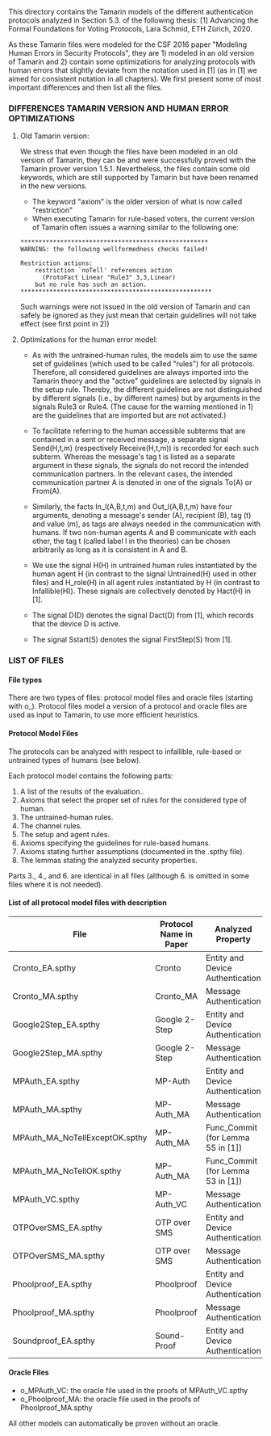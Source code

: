 This directory contains the Tamarin models of the different authentication protocols analyzed in Section 5.3. of the following thesis:
[1] Advancing the Formal Foundations for Voting Protocols, Lara Schmid, ETH Zürich, 2020.

As these Tamarin files were modeled for the CSF 2016 paper "Modeling Human Errors in Security Protocols", they are 1) modeled in an old version of Tamarin and 2) contain some optimizations for analyzing protocols with human errors that slightly deviate from the notation used in [1] (as in [1] we aimed for consistent notation in all chapters).
We first present some of most important differences and then list all the files. 

### DIFFERENCES TAMARIN VERSION AND HUMAN ERROR OPTIMIZATIONS

1. Old Tamarin version:

    We stress that even though the files have been modeled in an old version of Tamarin, they can be and were successfully proved with the Tamarin prover version 1.5.1.
    Nevertheless, the files contain some old keywords, which are still supported by Tamarin but have been renamed in the new versions.
    - The keyword "axiom" is the older version of what is now called "restriction"
    - When executing Tamarin for rule-based voters, the current version of Tamarin often issues a warning similar to the following one:

    ```
    ****************************************************
    WARNING: the following wellformedness checks failed!

    Restriction actions:
        restriction `noTell' references action 
          (ProtoFact Linear "Rule3" 3,3,Linear)
        but no rule has such an action.
    *****************************************************
    ```
    Such warnings were not issued in the old version of Tamarin and can safely be ignored as they just mean that certain guidelines will not take effect (see first point in 2))

2. Optimizations for the human error model:

      - As with the untrained-human rules, the models aim to use the same set of guidelines (which used to be called "rules") for all protocols. Therefore, all considered guidelines are always imported into the Tamarin theory and the "active" guidelines are selected by signals in the setup rule. Thereby, the different guidelines are not distinguished by different signals (i.e., by different names) but by arguments in the signals Rule3 or Rule4.
    (The cause for the warning mentioned in 1) are the guidelines that are imported but are not activated.)

    - To facilitate referring to the human accessible subterms that are contained in a sent or received message, a separate signal Send(H,t,m) (respectively Receive(H,t,m)) is recorded for each such subterm. Whereas the message's tag t is listed as a separate argument in these signals, the signals do not record the intended communication partners. 
        In the relevant cases, the intended communication partner A is denoted in one of the signals To(A) or From(A).

    - Similarly, the facts In_l(A,B,t,m) and Out_l(A,B,t,m) have four arguments, denoting a message's sender (A), recipient (B), tag (t) and value (m), as tags are always needed in the communication with humans.
        If two non-human agents A and B communicate with each other, the tag t (called label l in the theories) can be chosen arbitrarily as long as it is consistent in A and B.

    - We use the signal H(H) in untrained human rules instantiated by the human agent H (in contrast to the signal Untrained(H) used in other files) and H_role(H) in all agent rules instantiated by H (in contrast to Infallible(H)). These signals are collectively denoted by Hact(H) in [1].

    - The signal D(D) denotes the signal Dact(D) from [1], which records that the device D is active.

    - The signal Sstart(S) denotes the signal FirstStep(S) from [1].

### LIST OF FILES

#### File types

There are two types of files: protocol model files and oracle files (starting with o_). 
Protocol files model a version of a protocol and oracle files are used as input to Tamarin, to use more efficient heuristics.

#### Protocol Model Files

The protocols can be analyzed with respect to infallible, rule-based or untrained types of humans (see below).

Each protocol model contains the following parts:

1. A list of the results of the evaluation..
2. Axioms that select the proper set of rules for the considered type of human.
3. The untrained-human rules.
4. The channel rules.
5. The setup and agent rules.
6. Axioms specifying the guidelines for rule-based humans.
7. Axioms stating further assumptions (documented in the .spthy file). 
8. The lemmas stating the analyzed security properties.

Parts 3., 4., and 6. are identical in all files (although 6. is omitted in some files where it is not needed).

#### List of all protocol model files with description

File		|	Protocol Name in Paper 		| Analyzed Property
--------|---------------------------|-------------------------------------------------------------
Cronto_EA.spthy			|Cronto|				Entity and Device Authentication	
Cronto_MA.spthy			|Cronto_MA|			Message Authentication
Google2Step_EA.spthy		|Google 2-Step|			Entity and Device Authentication	
Google2Step_MA.spthy		|Google 2-Step|			Message Authentication
MPAuth_EA.spthy			|MP-Auth| 			Entity and Device Authentication	
MPAuth_MA.spthy			|MP-Auth_MA|			Message Authentication	
MPAuth_MA_NoTellExceptOK.spthy	|MP-Auth_MA|			Func_Commit (for Lemma 55 in [1])
MPAuth_MA_NoTellOK.spthy	|MP-Auth_MA|			Func_Commit (for Lemma 53 in [1])
MPAuth_VC.spthy			|MP-Auth_VC|			Message Authentication	
OTPOverSMS_EA.spthy		|OTP over SMS|			Entity and Device Authentication
OTPOverSMS_MA.spthy		|OTP over SMS|			Message Authentication	
Phoolproof_EA.spthy		|Phoolproof|			Entity and Device Authentication
Phoolproof_MA.spthy		|Phoolproof|			Message Authentication	
Soundproof_EA.spthy		|Sound-Proof|			Entity and Device Authentication

#### Oracle Files

- o_MPAuth_VC: 		the oracle file used in the proofs of MPAuth_VC.spthy
- o_Phoolproof_MA: 	the oracle file used in the proofs of Phoolproof_MA.spthy

All other models can automatically be proven without an oracle.
   


